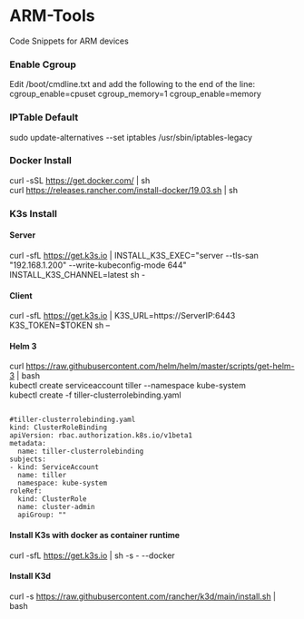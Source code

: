 # ARM-Tools
Code Snippets for ARM devices

### Enable Cgroup </br>
Edit /boot/cmdline.txt and add the following to the end of the line: </br>
cgroup_enable=cpuset cgroup_memory=1 cgroup_enable=memory

### IPTable Default
sudo update-alternatives --set iptables /usr/sbin/iptables-legacy </br>


### Docker Install </br>
curl -sSL https://get.docker.com/ | sh </br>
curl https://releases.rancher.com/install-docker/19.03.sh | sh

### K3s Install </br>
#### Server
curl -sfL https://get.k3s.io | INSTALL_K3S_EXEC="server --tls-san "192.168.1.200" --write-kubeconfig-mode 644" INSTALL_K3S_CHANNEL=latest sh -

#### Client
curl -sfL https://get.k3s.io | K3S_URL=https://ServerIP:6443 K3S_TOKEN=$TOKEN sh –

#### Helm 3
curl https://raw.githubusercontent.com/helm/helm/master/scripts/get-helm-3 | bash </br>
kubectl create serviceaccount tiller --namespace kube-system </br>
kubectl create -f tiller-clusterrolebinding.yaml

<pre><code>
#tiller-clusterrolebinding.yaml
kind: ClusterRoleBinding
apiVersion: rbac.authorization.k8s.io/v1beta1
metadata:
  name: tiller-clusterrolebinding
subjects:
- kind: ServiceAccount
  name: tiller
  namespace: kube-system
roleRef:
  kind: ClusterRole
  name: cluster-admin
  apiGroup: ""
</pre></code>

#### Install K3s with docker as container runtime </br>
curl -sfL https://get.k3s.io | sh -s - --docker

#### Install K3d </br>
curl -s https://raw.githubusercontent.com/rancher/k3d/main/install.sh | bash
